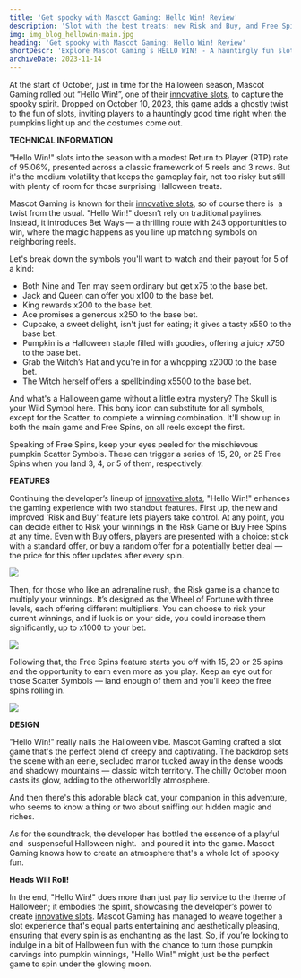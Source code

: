 ```yaml
---
title: 'Get spooky with Mascot Gaming: Hello Win! Review'
description: 'Slot with the best treats: new Risk and Buy, and Free Spins features.'
img: img_blog_hellowin-main.jpg
heading: 'Get spooky with Mascot Gaming: Hello Win! Review'
shortDescr: 'Explore Mascot Gaming`s HELLO WIN! - A hauntingly fun slot with tricks & treats for a spooky, special Halloween gaming thrill!'
archiveDate: 2023-11-14
---
```

At the start of October, just in time for the Halloween season, Mascot Gaming rolled out “Hello Win!”, one of their [innovative slots](https://mascot.games/blog/mascot-gaming-rolls-out-major-updates), to capture the spooky spirit. Dropped on October 10, 2023, this game adds a ghostly twist to the fun of slots, inviting players to a hauntingly good time right when the pumpkins light up and the costumes come out. 

**TECHNICAL INFORMATION**

"Hello Win!" slots into the season with a modest Return to Player (RTP) rate of 95.06%, presented across a classic framework of 5 reels and 3 rows. But it's the medium volatility that keeps the gameplay fair, not too risky but still with plenty of room for those surprising Halloween treats.



Mascot Gaming is known for their [innovative slots](https://mascot.games/blog/mascot-gaming-rolls-out-major-updates), so of course there is  a twist from the usual. "Hello Win!" doesn’t rely on traditional paylines. Instead, it introduces Bet Ways — a thrilling route with 243 opportunities to win, where the magic happens as you line up matching symbols on neighboring reels.



Let's break down the symbols you'll want to watch and their payout for 5 of a kind:

*   Both Nine and Ten may seem ordinary but get x75 to the base bet.
*   Jack and Queen can offer you x100 to the base bet.
*   King rewards x200 to the base bet.
*   Ace promises a generous x250 to the base bet.
*   Cupcake, a sweet delight, isn't just for eating; it gives a tasty x550 to the base bet.
*   Pumpkin is a Halloween staple filled with goodies, offering a juicy x750 to the base bet.
*   Grab the Witch’s Hat and you're in for a whopping x2000 to the base bet.
*   The Witch herself offers a spellbinding x5500 to the base bet.



And what's a Halloween game without a little extra mystery? The Skull is your Wild Symbol here. This bony icon can substitute for all symbols, except for the Scatter, to complete a winning combination. It'll show up in both the main game and Free Spins, on all reels except the first.



Speaking of Free Spins, keep your eyes peeled for the mischievous pumpkin Scatter Symbols. These can trigger a series of 15, 20, or 25 Free Spins when you land 3, 4, or 5 of them, respectively.


**FEATURES**

Continuing the developer’s lineup of [innovative slots](https://mascot.games/blog/mascot-gaming-rolls-out-major-updates), "Hello Win!" enhances the gaming experience with two standout features. First up, the new and improved 'Risk and Buy' feature lets players take control. At any point, you can decide either to Risk your winnings in the Risk Game or Buy Free Spins at any time. Even with Buy offers, players are presented with a choice: stick with a standard offer, or buy a random offer for a potentially better deal — the price for this offer updates after every spin.



![](../../images/img_blog_hellowin-1.jpg)



Then, for those who like an adrenaline rush, the Risk game is a chance to multiply your winnings. It’s designed as the Wheel of Fortune with three levels, each offering different multipliers. You can choose to risk your current winnings, and if luck is on your side, you could increase them significantly, up to x1000 to your bet.



![](../../images/img_blog_hellowin-2.jpg)



Following that, the Free Spins feature starts you off with 15, 20 or 25 spins and the opportunity to earn even more as you play. Keep an eye out for those Scatter Symbols — land enough of them and you'll keep the free spins rolling in. 



![](../../images/img_blog_hellowin-3.jpg)



**DESIGN**


"Hello Win!" really nails the Halloween vibe. Mascot Gaming crafted a slot game that's the perfect blend of creepy and captivating. The backdrop sets the scene with an eerie, secluded manor tucked away in the dense woods and shadowy mountains — classic witch territory. The chilly October moon casts its glow, adding to the otherworldly atmosphere.



And then there's this adorable black cat, your companion in this adventure, who seems to know a thing or two about sniffing out hidden magic and riches.



As for the soundtrack, the developer has bottled the essence of a playful and  suspenseful Halloween night.  and poured it into the game. Mascot Gaming knows how to create an atmosphere that's a whole lot of spooky fun.


**Heads Will Roll!**


In the end, "Hello Win!" does more than just pay lip service to the theme of Halloween; it embodies the spirit, showcasing the developer’s power to create [innovative slots](https://mascot.games/blog/mascot-gaming-rolls-out-major-updates). Mascot Gaming has managed to weave together a slot experience that's equal parts entertaining and aesthetically pleasing, ensuring that every spin is as enchanting as the last. So, if you’re looking to indulge in a bit of Halloween fun with the chance to turn those pumpkin carvings into pumpkin winnings, "Hello Win!" might just be the perfect game to spin under the glowing moon.
